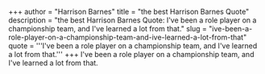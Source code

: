 +++
author = "Harrison Barnes"
title = "the best Harrison Barnes Quote"
description = "the best Harrison Barnes Quote: I've been a role player on a championship team, and I've learned a lot from that."
slug = "ive-been-a-role-player-on-a-championship-team-and-ive-learned-a-lot-from-that"
quote = '''I've been a role player on a championship team, and I've learned a lot from that.'''
+++
I've been a role player on a championship team, and I've learned a lot from that.
